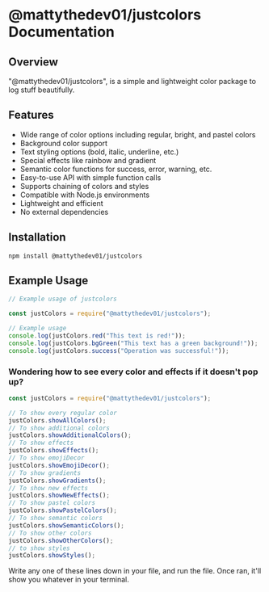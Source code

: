 # @mattythedev01/justcolors Documentation

## Overview

"@mattythedev01/justcolors", is a simple and lightweight color package to log stuff beautifully.

## Features

- Wide range of color options including regular, bright, and pastel colors
- Background color support
- Text styling options (bold, italic, underline, etc.)
- Special effects like rainbow and gradient
- Semantic color functions for success, error, warning, etc.
- Easy-to-use API with simple function calls
- Supports chaining of colors and styles
- Compatible with Node.js environments
- Lightweight and efficient
- No external dependencies

## Installation

`npm install @mattythedev01/justcolors`

## Example Usage

```js
// Example usage of justcolors

const justColors = require("@mattythedev01/justcolors");

// Example usage
console.log(justColors.red("This text is red!"));
console.log(justColors.bgGreen("This text has a green background!"));
console.log(justColors.success("Operation was successful!"));
```

### Wondering how to see every color and effects if it doesn't pop up?

```js
const justColors = require("@mattythedev01/justcolors");

// To show every regular color
justColors.showAllColors();
// To show additional colors
justColors.showAdditionalColors();
// To show effects
justColors.showEffects();
// To show emojiDecor
justColors.showEmojiDecor();
// To show gradients
justColors.showGradients();
// To show new effects
justColors.showNewEffects();
// To show pastel colors
justColors.showPastelColors();
// To show semantic colors
justColors.showSemanticColors();
// To show other colors
justColors.showOtherColors();
// to show styles
justColors.showStyles();
```

Write any one of these lines down in your file, and run the file. Once ran, it'll show you whatever in your terminal.
